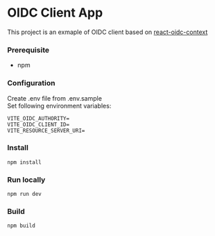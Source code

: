 # OIDC Client App

This project is an exmaple of OIDC client based on [react-oidc-context](https://github.com/authts/react-oidc-context)

### Prerequisite
- npm

### Configuration
Create .env file from .env.sample  
Set following environment variables:
```
VITE_OIDC_AUTHORITY=
VITE_OIDC_CLIENT_ID=
VITE_RESOURCE_SERVER_URI=
```

### Install
`npm install`

### Run locally
`npm run dev`

### Build
`npm build`
